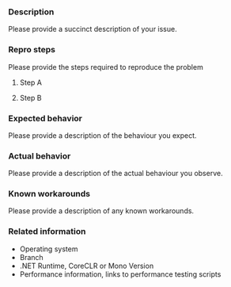 
### Description

Please provide a succinct description of your issue.

### Repro steps

Please provide the steps required to reproduce the problem

1. Step A

2. Step B

### Expected behavior

Please provide a description of the behaviour you expect.

### Actual behavior

Please provide a description of the actual behaviour you observe. 

### Known workarounds

Please provide a description of any known workarounds.

### Related information 

* Operating system
* Branch
* .NET Runtime, CoreCLR or Mono Version
* Performance information, links to performance testing scripts

